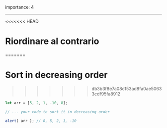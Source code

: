 importance: 4

---

<<<<<<< HEAD
# Riordinare al contrario 
=======
# Sort in decreasing order
>>>>>>> db3b3f8e7a08c153ad8fa0ae50633cdf95fa8912

```js
let arr = [5, 2, 1, -10, 8];

// ... your code to sort it in decreasing order

alert( arr ); // 8, 5, 2, 1, -10
```

